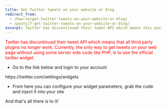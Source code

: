 ```yaml
---
title: Get Twitter tweets on your website or blog
redirect_from:
  - /how-to/get-twitter-tweets-on-your-website-or-blog/
  - /posts/7-get-twitter-tweets-on-your-website-or-blog/
excerpt: Twitter has discontinued their tweet API which means this post is now deprecated
---
```


<p><span style="color: red">Twitter has discontinued their tweet API which means that all third party plugins no longer work. Currently, the only way to get tweets on your web page without using some server side code like PHP, is to use the official twitter widget.</span></p>

<ul>
	<li>Go to the link below and login to your account</li>
</ul>

<p>https://twitter.com/settings/widgets</p>

<ul>
	<li>From here you can configure your widget parameters, grab the code and inject it into your site</li>
</ul>

<p>And that&#39;s all there is to it!&nbsp;</p>
